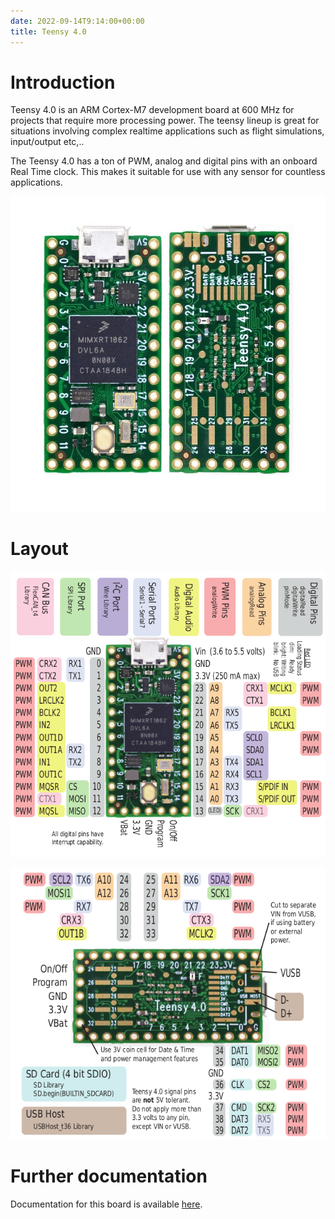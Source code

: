 ```yaml
---
date: 2022-09-14T9:14:00+00:00
title: Teensy 4.0
---
```


# Introduction

Teensy 4.0 is an ARM Cortex-M7 development board at 600 MHz for projects that require more processing power. The teensy lineup is great for situations involving complex realtime applications such as flight simulations, input/output etc,..

The Teensy 4.0 has a ton of PWM, analog and digital pins with an onboard Real Time clock. This makes it suitable for use with any sensor for countless applications.

![teensy](img/teensy.jpg)
                 
# Layout

![pinout](img/pinout.png)

![pinout2](img/pinout2.png)

# Further documentation

Documentation for this board is available [here](https://www.pjrc.com/store/teensy40.html).